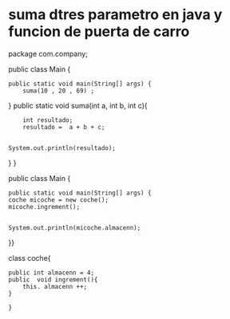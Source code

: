 # suma dtres parametro en java y funcion  de puerta de carro


package com.company;

public class Main {

    public static void main(String[] args) {
        suma(10 , 20 , 69) ;




}
public static  void suma(int a, int b, int c){

        int resultado;
        resultado =  a + b + c;


    System.out.println(resultado);


}
}



public class Main {

    public static void main(String[] args) {
    coche micoche = new coche();
    micoche.ingrement();


    System.out.println(micoche.almacenn);

}}

class coche{

    public int almacenn = 4;
    public  void ingrement(){
        this. almacenn ++;
    }

    }
